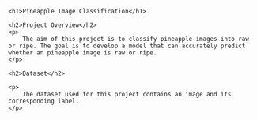 <!DOCTYPE html>
<html>
<body>

    <h1>Pineapple Image Classification</h1>

    <h2>Project Overview</h2>
    <p>
        The aim of this project is to classify pineapple images into raw or ripe. The goal is to develop a model that can accurately predict whether an pineapple image is raw or ripe.
    </p>

    <h2>Dataset</h2>
    
    <p>
        The dataset used for this project contains an image and its corresponding label. 
    </p>


</body>
</html>
